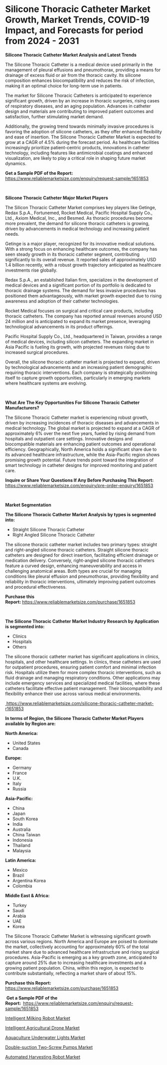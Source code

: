 <p><h1>Silicone Thoracic Catheter Market Growth, Market Trends, COVID-19 Impact, and Forecasts for period from 2024 - 2031</h1></p><p><strong>Silicone Thoracic Catheter Market Analysis and Latest Trends</strong></p>
<p><p>The Silicone Thoracic Catheter is a medical device used primarily in the management of pleural effusions and pneumothorax, providing a means for drainage of excess fluid or air from the thoracic cavity. Its silicone composition enhances biocompatibility and reduces the risk of infection, making it an optimal choice for long-term use in patients.</p><p>The market for Silicone Thoracic Catheters is anticipated to experience significant growth, driven by an increase in thoracic surgeries, rising cases of respiratory diseases, and an aging population. Advances in catheter design and materials are contributing to improved patient outcomes and satisfaction, further stimulating market demand.</p><p>Additionally, the growing trend towards minimally invasive procedures is favoring the adoption of silicone catheters, as they offer enhanced flexibility and ease of insertion. The Silicone Thoracic Catheter Market is expected to grow at a CAGR of 4.5% during the forecast period. As healthcare facilities increasingly prioritize patient-centric products, innovations in catheter technology, including features like antimicrobial coatings and enhanced visualization, are likely to play a critical role in shaping future market dynamics.</p></p>
<p><strong>Get a Sample PDF of the Report:&nbsp;</strong> <a href="https://www.reliablemarketsize.com/enquiry/request-sample/1651853?utm_campaign=1832&utm_medium=2&utm_source=Github&utm_content=ia&utm_term=08122024&utm_id=silicone-thoracic-catheter">https://www.reliablemarketsize.com/enquiry/request-sample/1651853</a></p>
<p>&nbsp;</p>
<p><strong>Silicone Thoracic Catheter Major Market Players</strong></p>
<p><p>The Silicon Thoracic Catheter Market comprises key players like Getinge, Redax S.p.A., Fortunemed, Rocket Medical, Pacific Hospital Supply Co., Ltd., Axiom Medical, Inc., and Besmed. As thoracic procedures become more prevalent, the demand for silicone thoracic catheters is growing, driven by advancements in medical technology and increasing patient needs.</p><p>Getinge is a major player, recognized for its innovative medical solutions. With a strong focus on enhancing healthcare outcomes, the company has seen steady growth in its thoracic catheter segment, contributing significantly to its overall revenue. It reported sales of approximately USD 1.4 billion recently, with a robust growth trajectory anticipated as healthcare investments rise globally.</p><p>Redax S.p.A., an established Italian firm, specializes in the development of medical devices and a significant portion of its portfolio is dedicated to thoracic drainage systems. The demand for less invasive procedures has positioned them advantageously, with market growth expected due to rising awareness and adoption of their catheter technologies.</p><p>Rocket Medical focuses on surgical and critical care products, including thoracic catheters. The company has reported annual revenues around USD 24 million and is anticipated to expand its market presence, leveraging technological advancements in its product offerings.</p><p>Pacific Hospital Supply Co., Ltd., headquartered in Taiwan, provides a range of medical devices, including silicon catheters. The expanding market in Asia Pacific is fueling its growth, with projected revenues rising due to increased surgical procedures.</p><p>Overall, the silicone thoracic catheter market is projected to expand, driven by technological advancements and an increasing patient demographic requiring thoracic interventions. Each company is strategically positioning itself to capture growth opportunities, particularly in emerging markets where healthcare systems are evolving.</p></p>
<p>&nbsp;</p>
<p><strong>What Are The Key Opportunities For Silicone Thoracic Catheter Manufacturers?</strong></p>
<p><p>The Silicone Thoracic Catheter market is experiencing robust growth, driven by increasing incidences of thoracic diseases and advancements in medical technology. The global market is projected to expand at a CAGR of approximately 6% over the next five years, fueled by rising demand from hospitals and outpatient care settings. Innovative designs and biocompatible materials are enhancing patient outcomes and operational efficiency. Geographically, North America holds a significant share due to its advanced healthcare infrastructure, while the Asia-Pacific region shows promising growth potential. Future trends point toward the integration of smart technology in catheter designs for improved monitoring and patient care.</p></p>
<p><strong>Inquire or Share Your Questions If Any Before Purchasing This Report:</strong> <a href="https://www.reliablemarketsize.com/enquiry/pre-order-enquiry/1651853?utm_campaign=1832&utm_medium=2&utm_source=Github&utm_content=ia&utm_term=08122024&utm_id=silicone-thoracic-catheter">https://www.reliablemarketsize.com/enquiry/pre-order-enquiry/1651853</a></p>
<p>&nbsp;</p>
<p><strong>Market Segmentation</strong></p>
<p><strong>The Silicone Thoracic Catheter Market Analysis by types is segmented into:</strong></p>
<p><ul><li>Straight Silicone Thoracic Catheter</li><li>Right Angled Silicone Thoracic Catheter</li></ul></p>
<p><p>The silicone thoracic catheter market includes two primary types: straight and right-angled silicone thoracic catheters. Straight silicone thoracic catheters are designed for direct insertion, facilitating efficient drainage or medication delivery. Conversely, right-angled silicone thoracic catheters feature a curved design, enhancing maneuverability and access in challenging anatomical areas. Both types are crucial for managing conditions like pleural effusion and pneumothorax, providing flexibility and reliability in thoracic interventions, ultimately improving patient outcomes and procedural effectiveness.</p></p>
<p><strong>Purchase this Report:&nbsp;</strong><a href="https://www.reliablemarketsize.com/purchase/1651853?utm_campaign=1832&utm_medium=2&utm_source=Github&utm_content=ia&utm_term=08122024&utm_id=silicone-thoracic-catheter">https://www.reliablemarketsize.com/purchase/1651853</a></p>
<p>&nbsp;</p>
<p><strong>The Silicone Thoracic Catheter Market Industry Research by Application is segmented into:</strong></p>
<p><ul><li>Clinics</li><li>Hospitals</li><li>Others</li></ul></p>
<p><p>The silicone thoracic catheter market has significant applications in clinics, hospitals, and other healthcare settings. In clinics, these catheters are used for outpatient procedures, ensuring patient comfort and minimal infection risk. Hospitals utilize them for more complex thoracic interventions, such as fluid drainage and managing respiratory conditions. Other applications may include emergency services and specialized medical facilities, where these catheters facilitate effective patient management. Their biocompatibility and flexibility enhance their use across various medical environments.</p></p>
<p><a href="https://www.reliablemarketsize.com/silicone-thoracic-catheter-market-r1651853?utm_campaign=1832&utm_medium=2&utm_source=Github&utm_content=ia&utm_term=08122024&utm_id=silicone-thoracic-catheter">&nbsp;https://www.reliablemarketsize.com/silicone-thoracic-catheter-market-r1651853</a></p>
<p><strong>In terms of Region, the Silicone Thoracic Catheter Market Players available by Region are:</strong></p>
<p>
    <p> <strong> North America: </strong>
        <ul>
            <li>United States</li>
            <li>Canada</li>
        </ul>
        </p> 
    <p> <strong> Europe: </strong>
        <ul>
            <li>Germany</li>
            <li>France</li>
            <li>U.K.</li>
            <li>Italy</li>
            <li>Russia</li>
        </ul>
        </p> 
    <p> <strong> Asia-Pacific: </strong>
        <ul>
            <li>China</li>
            <li>Japan</li>
            <li>South Korea</li>
            <li>India</li>
            <li>Australia</li>
            <li>China Taiwan</li>
            <li>Indonesia</li>
            <li>Thailand</li>
            <li>Malaysia</li>
        </ul>
        </p> 
    <p> <strong> Latin America: </strong>
        <ul>
            <li>Mexico</li>
            <li>Brazil</li>
            <li>Argentina Korea</li>
            <li>Colombia</li>
        </ul>
        </p> 
    <p> <strong> Middle East & Africa: </strong>
        <ul>
            <li>Turkey</li>
            <li>Saudi</li>
            <li>Arabia</li>
            <li>UAE</li>
            <li>Korea</li>
        </ul>
    </p>
    </p>
<p><p>The Silicone Thoracic Catheter Market is witnessing significant growth across various regions. North America and Europe are poised to dominate the market, collectively accounting for approximately 60% of the total market share due to advanced healthcare infrastructure and rising surgical procedures. Asia-Pacific is emerging as a key growth zone, anticipated to capture around 25% due to increasing healthcare investments and a growing patient population. China, within this region, is expected to contribute substantially, reflecting a market share of about 15%.</p></p>
<p><strong>Purchase this Report: </strong><a href="https://www.reliablemarketsize.com/purchase/1651853?utm_campaign=1832&utm_medium=2&utm_source=Github&utm_content=ia&utm_term=08122024&utm_id=silicone-thoracic-catheter">https://www.reliablemarketsize.com/purchase/1651853</a></p>
<p>&nbsp;<strong>Get a Sample PDF of the Report:&nbsp;&nbsp;</strong><a href="https://www.reliablemarketsize.com/enquiry/request-sample/1651853?utm_campaign=1832&utm_medium=2&utm_source=Github&utm_content=ia&utm_term=08122024&utm_id=silicone-thoracic-catheter">https://www.reliablemarketsize.com/enquiry/request-sample/1651853</a></p>
<p><strong></strong></p>
<p><p><a href="https://www.linkedin.com/pulse/intelligent-milking-robot-market-size-expansion-forecast-qsv3c?utm_campaign=1832&utm_medium=2&utm_source=Github&utm_content=ia&utm_term=08122024&utm_id=silicone-thoracic-catheter">Intelligent Milking Robot Market</a></p><p><a href="https://www.linkedin.com/pulse/the-sympatico-insight-9odme?utm_campaign=1832&utm_medium=2&utm_source=Github&utm_content=ia&utm_term=08122024&utm_id=silicone-thoracic-catheter">Intelligent Agricultural Drone Market</a></p><p><a href="https://www.linkedin.com/pulse/strategic-market-outlook-aquaculture-underwater-lights-key-drivers-ziroc?utm_campaign=1832&utm_medium=2&utm_source=Github&utm_content=ia&utm_term=08122024&utm_id=silicone-thoracic-catheter">Aquaculture Underwater Lights Market</a></p><p><a href="https://www.linkedin.com/pulse/double-suction-two-screw-pumps-market-report-marketanalysis-bptec?utm_campaign=1832&utm_medium=2&utm_source=Github&utm_content=ia&utm_term=08122024&utm_id=silicone-thoracic-catheter">Double-suction Two-Screw Pumps Market</a></p><p><a href="https://www.linkedin.com/pulse/automated-harvesting-robot-market-global-insights-regional-8ffnc?utm_campaign=1832&utm_medium=2&utm_source=Github&utm_content=ia&utm_term=08122024&utm_id=silicone-thoracic-catheter">Automated Harvesting Robot Market</a></p></p>